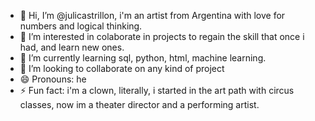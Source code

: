 - 👋 Hi, I’m @julicastrillon, i'm an artist from Argentina with love for numbers and logical thinking.
- 👀 I’m interested in colaborate in projects to regain the skill that once i had, and learn new ones.
- 🌱 I’m currently learning sql, python, html, machine learning.
- 💞️ I’m looking to collaborate on any kind of project
- 😄 Pronouns: he
- ⚡ Fun fact: i'm a clown, literally, i started in the art path with circus classes, now im a theater director and a performing artist.

<!---
julicastrillon/julicastrillon is a ✨ special ✨ repository because its `README.md` (this file) appears on your GitHub profile.
You can click the Preview link to take a look at your changes.
--->
